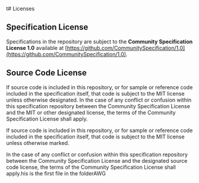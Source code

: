 t# Licenses

## Specification License

Specifications in the repository are subject to the **Community Specification License 1.0** available at [https://github.com/CommunitySpecification/1.0](https://github.com/CommunitySpecification/1.0).

## Source Code License

If source code is included in this repository, or for sample or reference code included in the specification itself, that code is subject to the MIT license unless otherwise designated. In the case of any conflict or confusion within this specification repository between the Community Specification License and the MIT or other designated license, the terms of the Community Specification License shall apply.

If source code is included in this repository, or for sample or reference code included in the specification itself, that code is subject to the MIT license unless otherwise marked.

In the case of any conflict or confusion within this specification repository between the Community Specification License and the designated source code license, the terms of the Community Specification License shall apply.his is the first file in the folderAWG
